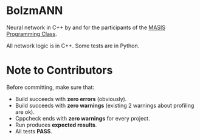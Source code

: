 # BolzmANN
Neural network in C++ by and for the participants of the [MASIS Programming Class](http://www.masisclass.com).

All network logic is in C++. Some tests are in Python.

# Note to Contributors
Before committing, make sure that:

- Build succeeds with **zero errors** (obviously).
- Build succeeds with **zero warnings** (existing 2 warnings about profiling are ok).
- Cppcheck ends with **zero warnings** for every project.
- Run produces **expected results**.
- All tests **PASS**.
  
